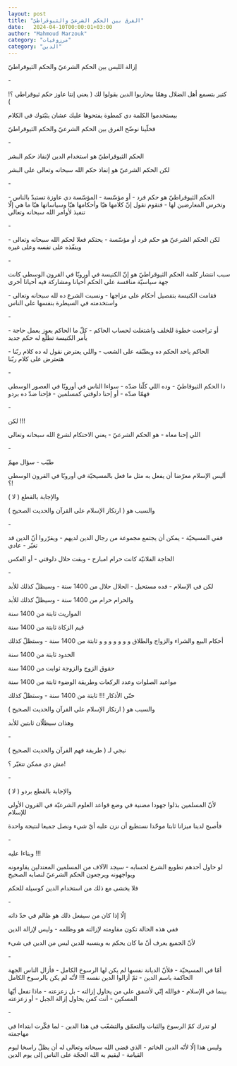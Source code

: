 ```yaml
---
layout: post
title: "الفرق بين الحكم الشرعيّ والثيوقراطيّ"
date:   2024-04-10T00:00:01+03:00
author: "Mahmoud Marzouk"
category: "مرزوقيات"
category: "الدين"
---
```



إزالة اللبس بين الحكم الشرعيّ والحكم الثيوقراطيّ

\-

كتير بتسمع أهل الضلال وهمّا بيحاربوا الدين يقولوا لك (
يعني إنتا عاوز حكم ثيوقراطي ؟! )

بيستخدموا الكلمة دي كمطوة يفتحوها عليك عشان يثبّتوك في
الكلام

فخلّينا نوضّح الفرق بين الحكم الشرعيّ والحكم
الثيوقراطيّ

\-

الحكم الثيوقراطيّ هو استخدام الدين لإنفاذ حكم
البشر

لكن الحكم الشرعيّ هو إنفاذ حكم الله سبحانه وتعالى على
البشر

\-

الحكم الثيوقراطيّ هو حكم فرد - أو مؤسّسة - المؤسّسة دي
عاوزة تستبدّ بالناس - وتخرس المعارضين لها - فتقوم تقول إنّ كلامها هيّا
وأحكامها هيّا وسياساتها هيّا ما هي إلّا تنفيذ لأوامر الله سبحانه
وتعالى

\-

لكن الحكم الشرعيّ هو حكم فرد أو مؤسّسة - يحتكم فعلا لحكم
الله سبحانه وتعالى - وينفّذه على نفسه وعلى غيره

\-

سبب انتشار كلمة الحكم الثيوقراطيّ هو إنّ الكنيسة في أوروبّا
في القرون الوسطى كانت جهة سياسيّة منافسة على الحكم أحيانا ومشاركة فيه
أحيانا أخرى

فقامت الكنيسة بتفصيل أحكام على مزاجها - ونسبت الشرع ده
لله سبحانه وتعالى - واستخدمته في السيطرة بنفسها على الناس

\-

أو تراجعت خطوة للخلف واشتغلت لحساب الحاكم - كلّ ما الحاكم
يعوز يعمل حاجة - يأمر الكنيسة تطلّع له حكم جديد

الحاكم ياخد الحكم ده ويطبّقه على الشعب - واللي يعترض نقول
له ده كلام ربّنا - هتعترض على كلام ربّنا

\-

دا الحكم الثيوقاطيّ - وده اللي كلّنا ضدّه - سواءا الناس في
أوروبّا في العصور الوسطى فهمّا ضدّه - أو إحنا دلوقتي كمسلمين - فإحنا ضدّ ده
بردو

\-

لكن !!!

اللي إحنا معاه - هو الحكم الشرعيّ - يعني الاحتكام لشرع
الله سبحانه وتعالى

\-

طيّب - سؤال مهمّ

أليس الإسلام معرّضا أن يفعل به مثل ما فعل بالمسيحيّة في
أوروبّا في القرون الوسطى ؟!

والإجابة بالقطع ( لا )

والسبب هو ( ارتكاز الإسلام على القرآن والحديث
الصحيح )

\-

ففي المسيحيّة - يمكن أن يجتمع مجموعة من رجال الدين
لديهم - ويقرّروا أنّ الدين قد تغيّر - عادي

الحاجة الفلانيّة كانت حرام امبارح - وبقت حلال دلوقتي - أو
العكس

\-

لكن في الإسلام - فده مستحيل - الحلال حلال من 1400 سنة -
وسيظلّ كذلك للأبد

والحرام حرام من 1400 سنة - وسيظلّ كذلك للأبد

المواريث ثابتة من 1400 سنة

قيم الزكاة ثابتة من 1400 سنة

أحكام البيع والشراء والزواج والطلاق و و و و و و و ثابتة
من 1400 سنة - وستظلّ كذلك

الحدود ثابتة من 1400 سنة

حقوق الزوج والزوجة ثوابت من 1400 سنة

مواعيد الصلوات وعدد الركعات وطريقة الوضوء ثابتة من 1400
سنة

حتّى الأذكار !!! ثابتة من 1400 سنة - وستظلّ كذلك

والسبب هو ( ارتكاز الإسلام على القرآن والحديث
الصحيح )

وهذان سيظلّان ثابتين للأبد

\-

نيجي لـ ( طريقة فهم القرآن والحديث الصحيح )

مش دي ممكن تتغيّر ؟!

\-

والإجابة بالقطع بردو ( لا )

لأنّ المسلمين بذلوا جهودا مضنية في وضع قواعد العلوم
الشرعيّة في القرون الأولى للإسلام

فأصبح لدينا ميزانا ثابتا موحّدا نستطيع أن نزن عليه أيّ شيء
ونصل جميعا لنتيجة واحدة

\-

وبناءا عليه !!!

لو حاول أحدهم تطويع الشرع لحسابه - سيجد الآلاف من
المسلمين المعتدلين يقاومونه ويواجهونه ويرجعون الحكم الشرعيّ لنصابه
الصحيح

فلا يخشى مع ذلك من استخدام الدين كوسيلة للحكم

\-

إلّا إذا كان من سيفعل ذلك هو ظالم في حدّ ذاته

ففي هذه الحالة تكون مقاومته لإزالته هو وظلمه - وليس
لإزالة الدين

لأنّ الجميع يعرف أنّ ما كان يحكم به وينسبه للدين ليس من
الدين في شيء

\-

أمّا في المسيحيّة - فلأنّ الديانة نفسها لم يكن لها الرسوخ
الكامل - فأزال الناس الجهة الحاكمة باسم الدين - ثمّ أزالوا الدين نفسه !!!
لأنّه لم يكن بالرسوخ الكامل

بينما في الإسلام - فوالله إنّي لأشفق على من يحاول
إزالته - بل زعزعته - ماذا تفعل أيّها المسكين - أنت كمن يحاول إزالة
الجبل - أو زعزعته

\-

لو تدرك كمّ الرسوخ والثبات والتعمّق والتشعّب في هذا الدين -
لما فكّرت ابتداءا في مهاجمته

وليس هذا إلّا لأنّه الدين الخاتم - الذي قضى الله سبحانه
وتعالى له أن يظلّ راسخا ليوم القيامة - ليقيم به الله الحجّة على الناس إلى
يوم الدين
